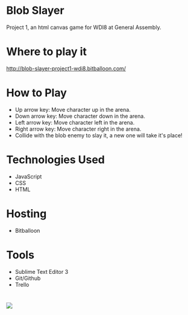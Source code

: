 # Blob Slayer
Project 1, an html canvas game for WDI8 at General Assembly.

# Where to play it

http://blob-slayer-project1-wdi8.bitballoon.com/

# How to Play
* Up arrow key: Move character up in the arena.
* Down arrow key: Move character down in the arena.
* Left arrow key: Move character left in the arena.
* Right arrow key: Move character right in the arena.
* Collide with the blob enemy to slay it, a new one will take it's place!

# Technologies Used
* JavaScript
* CSS
* HTML

# Hosting
* Bitballoon

# Tools
* Sublime Text Editor 3
* Git/Github
* Trello


# 

![](http://i.imgur.com/CmT8Dcy.png)

